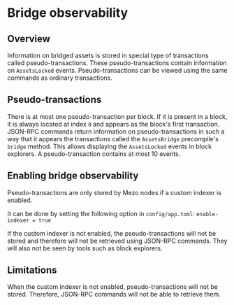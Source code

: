 # Bridge observability

## Overview

Information on bridged assets is stored in special type of transactions called
pseudo-transactions. These pseudo-transactions contain information on
`AssetsLocked` events. Pseudo-transactions can be viewed using the same
commands as ordinary transactions.

## Pseudo-transactions

There is at most one pseudo-transaction per block. If it is present in a block,
it is always located at index `0` and appears as the block's first transaction.
JSON-RPC commands return information on pseudo-transactions in such a way that
it appears the transactions called the `AssetsBridge` precompile's `bridge`
method. This allows displaying the `AssetsLocked` events in block explorers.
A pseudo-transaction contains at most 10 events.

## Enabling bridge observability

Pseudo-transactions are only stored by Mezo nodes if a custom indexer is enabled.

It can be done by setting the following option in `config/app.toml`: `enable-indexer = true`

If the custom indexer is not enabled, the pseudo-transactions will not be stored
and therefore will not be retrieved using JSON-RPC commands. They will also not
be seen by tools such as block explorers.

## Limitations

When the custom indexer is not enabled, pseudo-transactions will not be stored.
Therefore, JSON-RPC commands will not be able to retrieve them.
